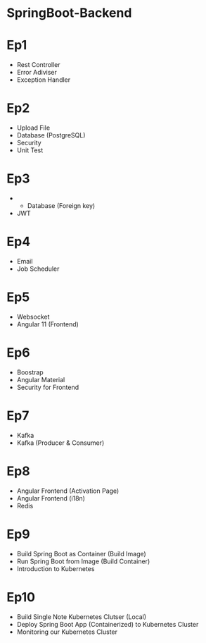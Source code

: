 # SpringBoot-Backend

# Ep1
- Rest Controller
- Error Adiviser
- Exception Handler

# Ep2
- Upload File
- Database (PostgreSQL)
- Security
- Unit Test

# Ep3
- - Database (Foreign key)
- JWT

# Ep4
- Email
- Job Scheduler

# Ep5
- Websocket
- Angular 11 (Frontend)

# Ep6
- Boostrap
- Angular Material
- Security for Frontend

# Ep7
- Kafka
- Kafka (Producer & Consumer)

# Ep8
- Angular Frontend (Activation Page)
- Angular Frontend (i18n)
- Redis

# Ep9
- Build Spring Boot as Container (Build Image)
- Run Spring Boot from Image (Build Container)
- Introduction to Kubernetes

# Ep10
- Build Single Note Kubernetes Clutser (Local)
- Deploy Spring Boot App (Containerized) to Kubernetes Cluster
- Monitoring our Kubernetes Cluster